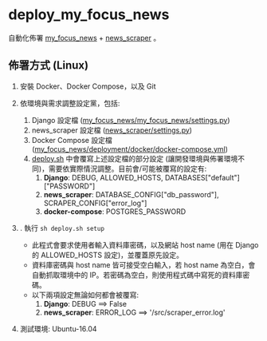 # deploy_my_focus_news

自動化佈署 [my_focus_news](https://github.com/gn01842919/my_focus_news) + [news_scraper](https://github.com/gn01842919/news_scraper) 。


## 佈署方式 (Linux)

1. 安裝 Docker、Docker Compose，以及 Git

2. 依環境與需求調整設定黨，包括:
    1. Django 設定檔 ([my_focus_news/my_focus_news/settings.py](https://github.com/gn01842919/my_focus_news/settings.py))
    2. news_scraper 設定檔 ([news_scraper/settings.py](https://github.com/gn01842919/news_scraper/blob/master/settings.py))
    3. Docker Compose 設定檔 ([my_focus_news/deployment/docker/docker-compose.yml](./docker/docker-compose.yml))
    4. [deploy.sh](./deploy.sh) 中會覆寫上述設定檔的部分設定 (讓開發環境與佈署環境不同)，需要依實際情況調整。目前會/可能被覆寫的設定有:
          1. **Django**: DEBUG, ALLOWED_HOSTS, DATABASES["default"]["PASSWORD"]
          2. **news_scraper**: DATABASE_CONFIG["db_password"], SCRAPER_CONFIG["error_log"]
          3. **docker-compose**: POSTGRES_PASSWORD

3. . 執行 `sh deploy.sh setup`
    - 此程式會要求使用者輸入資料庫密碼，以及網站 host name (用在 Django 的 ALLOWED_HOSTS 設定)，並覆蓋原先設定。
    - 資料庫密碼與 host name 皆可接受空白輸入，若 host name 為空白，會自動抓取環境中的 IP。若密碼為空白，則使用程式碼中寫死的資料庫密碼。
    - 以下兩項設定無論如何都會被覆寫:
        1. **Django**: DEBUG ==> False
        2. **news_scraper**: ERROR_LOG ==> '/src/scraper_error.log'

7. 測試環境: Ubuntu-16.04
